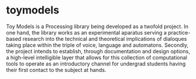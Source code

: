 # toymodels
Toy Models is a Processing library being developed as a twofold project. In one hand, the library works as an experimental aparatus serving a practice-based research into the technical and theoretical implications of dialoques taking place within the triple of voice, language and automatons. Secondly, the project intends to establish, through documentation and design options, a high-level intelligible layer that allows for this collection of computational tools to operate as an introductory channel for undergrad students having their first contact to the subject at hands.

